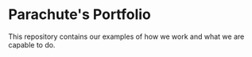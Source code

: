 # Parachute's Portfolio
This repository contains our examples of how we work and what we are capable 
to do.
